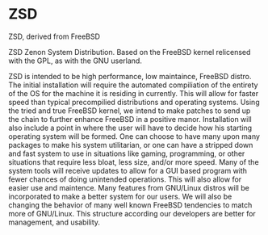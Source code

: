 ZSD
===

ZSD, derived from FreeBSD


ZSD
Zenon System Distribution.
Based on the FreeBSD kernel relicensed with the GPL, as with the GNU userland.

ZSD is intended to be high performance, low maintaince, FreeBSD distro. The initial installation will require the automated compiliation of the entirety of the OS for the machine it is residing in currently. This will allow for faster speed than typical precompilied distributions and operating systems. Using the tried and true FreeBSD kernel, we intend to make patches to send up the chain to further enhance FreeBSD in a positive manor.  Installation will also include a point in where the user will have to decide how his starting operating system will be formed. One can choose to have many upon many packages to make his system utilitarian, or one can have a stripped down and fast system to use in situations like gaming, programming, or other situations that require less bloat, less size, and/or more speed.
Many of the system tools will receive updates to allow for a GUI based program with fewer chances of doing unintended operations. This will also allow for easier use and maintence. Many features from GNU/Linux distros will be incorporated to make a better system for our users.
We will also be changing the behavior of many well known FreeBSD tendencies to match more of GNU/Linux. This structure according our developers are better for management, and usability.
